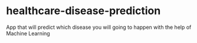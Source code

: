 # healthcare-disease-prediction
App that will predict which disease you will going to happen with the help of Machine Learning
